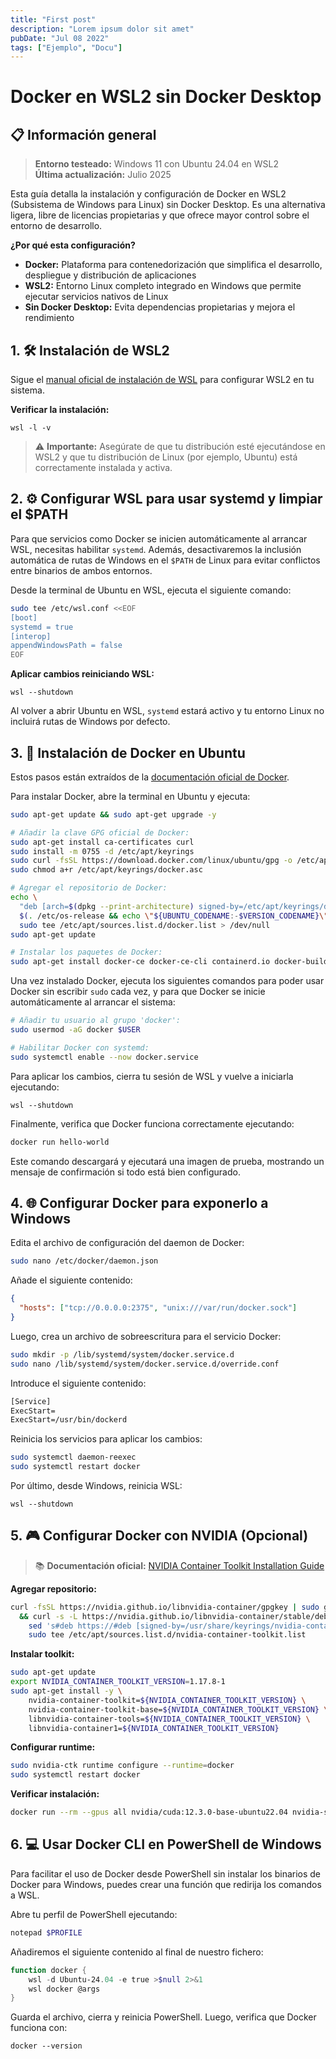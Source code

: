 ```yaml
---
title: "First post"
description: "Lorem ipsum dolor sit amet"
pubDate: "Jul 08 2022"
tags: ["Ejemplo", "Docu"]
---
```


# Docker en WSL2 sin Docker Desktop

## 📋 Información general

> **Entorno testeado:** Windows 11 con Ubuntu 24.04 en WSL2  
> **Última actualización:** Julio 2025

Esta guía detalla la instalación y configuración de Docker en WSL2 (Subsistema de Windows para Linux) sin Docker Desktop. Es una alternativa ligera, libre de licencias propietarias y que ofrece mayor control sobre el entorno de desarrollo.

**¿Por qué esta configuración?**

- **Docker:** Plataforma para contenedorización que simplifica el desarrollo, despliegue y distribución de aplicaciones
- **WSL2:** Entorno Linux completo integrado en Windows que permite ejecutar servicios nativos de Linux
- **Sin Docker Desktop:** Evita dependencias propietarias y mejora el rendimiento

## 1. 🛠️ Instalación de WSL2

Sigue el [manual oficial de instalación de WSL](https://learn.microsoft.com/es-es/windows/wsl/install-manual) para configurar WSL2 en tu sistema.

**Verificar la instalación:**

```shell
wsl -l -v
```

> ⚠️ **Importante:** Asegúrate de que tu distribución esté ejecutándose en WSL2 y que tu distribución de Linux (por ejemplo, Ubuntu) está correctamente instalada y activa.

## 2. ⚙️ Configurar WSL para usar systemd y limpiar el $PATH

Para que servicios como Docker se inicien automáticamente al arrancar WSL, necesitas habilitar `systemd`.
Además, desactivaremos la inclusión automática de rutas de Windows en el `$PATH` de Linux para evitar conflictos entre binarios de ambos entornos.

Desde la terminal de Ubuntu en WSL, ejecuta el siguiente comando:

```bash
sudo tee /etc/wsl.conf <<EOF
[boot]
systemd = true
[interop]
appendWindowsPath = false
EOF
```

**Aplicar cambios reiniciando WSL:**

```shell
wsl --shutdown
```

Al volver a abrir Ubuntu en WSL, `systemd` estará activo y tu entorno Linux no incluirá rutas de Windows por defecto.

## 3. 🐳 Instalación de Docker en Ubuntu

Estos pasos están extraídos de la [documentación oficial de Docker](https://docs.docker.com/engine/install/ubuntu/).

Para instalar Docker, abre la terminal en Ubuntu y ejecuta:

```bash
sudo apt-get update && sudo apt-get upgrade -y

# Añadir la clave GPG oficial de Docker:
sudo apt-get install ca-certificates curl
sudo install -m 0755 -d /etc/apt/keyrings
sudo curl -fsSL https://download.docker.com/linux/ubuntu/gpg -o /etc/apt/keyrings/docker.asc
sudo chmod a+r /etc/apt/keyrings/docker.asc

# Agregar el repositorio de Docker:
echo \
  "deb [arch=$(dpkg --print-architecture) signed-by=/etc/apt/keyrings/docker.asc] https://download.docker.com/linux/ubuntu \
  $(. /etc/os-release && echo \"${UBUNTU_CODENAME:-$VERSION_CODENAME}\") stable" | \
  sudo tee /etc/apt/sources.list.d/docker.list > /dev/null
sudo apt-get update

# Instalar los paquetes de Docker:
sudo apt-get install docker-ce docker-ce-cli containerd.io docker-buildx-plugin docker-compose-plugin
```

Una vez instalado Docker, ejecuta los siguientes comandos para poder usar Docker sin escribir `sudo` cada vez, y para que Docker se inicie automáticamente al arrancar el sistema:

```bash
# Añadir tu usuario al grupo 'docker':
sudo usermod -aG docker $USER

# Habilitar Docker con systemd:
sudo systemctl enable --now docker.service
```

Para aplicar los cambios, cierra tu sesión de WSL y vuelve a iniciarla ejecutando:

```shell
wsl --shutdown
```

Finalmente, verifica que Docker funciona correctamente ejecutando:

```bash
docker run hello-world
```

Este comando descargará y ejecutará una imagen de prueba, mostrando un mensaje de confirmación si todo está bien configurado.

## 4. 🌐 Configurar Docker para exponerlo a Windows

Edita el archivo de configuración del daemon de Docker:

```bash
sudo nano /etc/docker/daemon.json
```

Añade el siguiente contenido:

```json
{
  "hosts": ["tcp://0.0.0.0:2375", "unix:///var/run/docker.sock"]
}
```

Luego, crea un archivo de sobreescritura para el servicio Docker:

```bash
sudo mkdir -p /lib/systemd/system/docker.service.d
sudo nano /lib/systemd/system/docker.service.d/override.conf
```

Introduce el siguiente contenido:

```txt title="override.conf"
[Service]
ExecStart=
ExecStart=/usr/bin/dockerd
```

Reinicia los servicios para aplicar los cambios:

```bash
sudo systemctl daemon-reexec
sudo systemctl restart docker
```

Por último, desde Windows, reinicia WSL:

```shell
wsl --shutdown
```

## 5. 🎮 Configurar Docker con NVIDIA (Opcional)

> 📚 **Documentación oficial:** [NVIDIA Container Toolkit Installation Guide](https://docs.nvidia.com/datacenter/cloud-native/container-toolkit/latest/install-guide.html)

**Agregar repositorio:**

```bash
curl -fsSL https://nvidia.github.io/libnvidia-container/gpgkey | sudo gpg --dearmor -o /usr/share/keyrings/nvidia-container-toolkit-keyring.gpg \
  && curl -s -L https://nvidia.github.io/libnvidia-container/stable/deb/nvidia-container-toolkit.list | \
    sed 's#deb https://#deb [signed-by=/usr/share/keyrings/nvidia-container-toolkit-keyring.gpg] https://#g' | \
    sudo tee /etc/apt/sources.list.d/nvidia-container-toolkit.list
```

**Instalar toolkit:**

```bash
sudo apt-get update
export NVIDIA_CONTAINER_TOOLKIT_VERSION=1.17.8-1
sudo apt-get install -y \
    nvidia-container-toolkit=${NVIDIA_CONTAINER_TOOLKIT_VERSION} \
    nvidia-container-toolkit-base=${NVIDIA_CONTAINER_TOOLKIT_VERSION} \
    libnvidia-container-tools=${NVIDIA_CONTAINER_TOOLKIT_VERSION} \
    libnvidia-container1=${NVIDIA_CONTAINER_TOOLKIT_VERSION}
```

**Configurar runtime:**

```bash
sudo nvidia-ctk runtime configure --runtime=docker
sudo systemctl restart docker
```

**Verificar instalación:**

```bash
docker run --rm --gpus all nvidia/cuda:12.3.0-base-ubuntu22.04 nvidia-smi
```

## 6. 💻 Usar Docker CLI en PowerShell de Windows

Para facilitar el uso de Docker desde PowerShell sin instalar los binarios de Docker para Windows, puedes crear una función que redirija los comandos a WSL.

Abre tu perfil de PowerShell ejecutando:

```powershell
notepad $PROFILE
```

Añadiremos el siguiente contenido al final de nuestro fichero:

```powershell title="Microsoft.PowerShell_profile.ps1"
function docker {
    wsl -d Ubuntu-24.04 -e true >$null 2>&1
    wsl docker @args
}
```

Guarda el archivo, cierra y reinicia PowerShell. Luego, verifica que Docker funciona con:

```shell
docker --version
```
